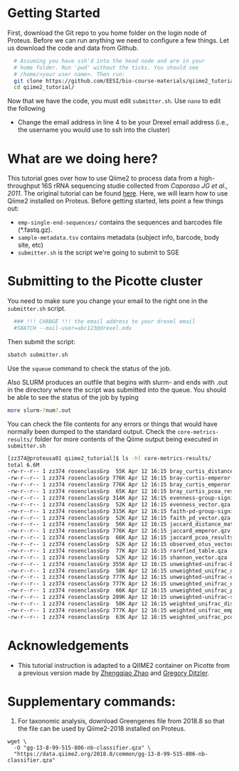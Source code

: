 # Getting Started

First, download the Git repo to you home folder on the login node of Proteus. Before we can run anything we need to configure a few things. Let us download the code and data from Github. 

```bash
  # Assuming you have ssh'd into the head node and are in your
  # home folder. Run 'pwd' without the ticks. You should see
  # /home/<your user name>. Then run:
  git clone https://github.com/EESI/bio-course-materials/qiime2_tutorial
  cd qiime2_tutorial/
```

Now that we have the code, you must edit `submitter.sh`. Use `nano` to edit the following

* Change the email address in line 4 to be your Drexel email address (i.e., the username you would use to ssh into the cluster)

# What are we doing here?

This tutorial goes over how to use Qiime2 to process data from a high-throughput 16S rRNA sequencing studie collected from *Caporaso JG et al., 2011*. The original tutorial can be found [here](https://docs.qiime2.org/2019.1/tutorials/moving-pictures/). Here, we will learn how to use Qiime2 installed on Proteus.  Before getting started, lets point a few things out: 

* `emp-single-end-sequences/` contains the sequences and barcodes file (*.fastq.gz).
* `sample-metadata.tsv` contains metadata (subject info, barcode, body site, etc)
* `submitter.sh` is the script we're going to submit to SGE

# Submitting to the Picotte cluster

You need to make sure you change your email to the right one in the `submitter.sh` script.

```bash 
  ### !!! CHANGE !!! the email address to your drexel email
  #SBATCH --mail-user=abc123@drexel.edu
```
Then submit the script:
```bash
sbatch submitter.sh
````


Use the `squeue` command to check the status of the job. 

Also SLURM produces an outfile that begins with slurm- and ends with .out in the directory where the script was submitted into the queue. You should be able to see the status of the job by typing

````bash
more slurm-?num?.out
````

You can check the file contents for any errors or things that would have normally been dumped to the standard output. Check the `core-metrics-results/` folder for more contents of the Qiime output being executed in `submitter.sh` 

```bash
[zz374@proteusa01 qiime2_tutorial]$ ls -hl core-metrics-results/
total 6.6M
-rw-r--r-- 1 zz374 rosenclassGrp  55K Apr 12 16:15 bray_curtis_distance_matrix.qza
-rw-r--r-- 1 zz374 rosenclassGrp 776K Apr 12 16:15 bray-curtis-emperor-DaysSinceExperimentStart.qzv
-rw-r--r-- 1 zz374 rosenclassGrp 776K Apr 12 16:15 bray_curtis_emperor.qzv
-rw-r--r-- 1 zz374 rosenclassGrp  65K Apr 12 16:15 bray_curtis_pcoa_results.qza
-rw-r--r-- 1 zz374 rosenclassGrp 314K Apr 12 16:15 evenness-group-significance.qzv
-rw-r--r-- 1 zz374 rosenclassGrp  52K Apr 12 16:15 evenness_vector.qza
-rw-r--r-- 1 zz374 rosenclassGrp 315K Apr 12 16:15 faith-pd-group-significance.qzv
-rw-r--r-- 1 zz374 rosenclassGrp  52K Apr 12 16:15 faith_pd_vector.qza
-rw-r--r-- 1 zz374 rosenclassGrp  56K Apr 12 16:15 jaccard_distance_matrix.qza
-rw-r--r-- 1 zz374 rosenclassGrp 776K Apr 12 16:15 jaccard_emperor.qzv
-rw-r--r-- 1 zz374 rosenclassGrp  66K Apr 12 16:15 jaccard_pcoa_results.qza
-rw-r--r-- 1 zz374 rosenclassGrp  52K Apr 12 16:15 observed_otus_vector.qza
-rw-r--r-- 1 zz374 rosenclassGrp  77K Apr 12 16:15 rarefied_table.qza
-rw-r--r-- 1 zz374 rosenclassGrp  52K Apr 12 16:15 shannon_vector.qza
-rw-r--r-- 1 zz374 rosenclassGrp 355K Apr 12 16:15 unweighted-unifrac-body-site-significance.qzv
-rw-r--r-- 1 zz374 rosenclassGrp  58K Apr 12 16:15 unweighted_unifrac_distance_matrix.qza
-rw-r--r-- 1 zz374 rosenclassGrp 777K Apr 12 16:15 unweighted-unifrac-emperor-DaysSinceExperimentStart.qzv
-rw-r--r-- 1 zz374 rosenclassGrp 777K Apr 12 16:15 unweighted_unifrac_emperor.qzv
-rw-r--r-- 1 zz374 rosenclassGrp  66K Apr 12 16:15 unweighted_unifrac_pcoa_results.qza
-rw-r--r-- 1 zz374 rosenclassGrp 289K Apr 12 16:15 unweighted-unifrac-subject-group-significance.qzv
-rw-r--r-- 1 zz374 rosenclassGrp  58K Apr 12 16:15 weighted_unifrac_distance_matrix.qza
-rw-r--r-- 1 zz374 rosenclassGrp 777K Apr 12 16:15 weighted_unifrac_emperor.qzv
-rw-r--r-- 1 zz374 rosenclassGrp  63K Apr 12 16:15 weighted_unifrac_pcoa_results.qza
```

# Acknowledgements

* This tutorial instruction is adapted to a QIIME2 container on Picotte from a previous version made by [Zhengqiao Zhao](https://github.com/z2e2/qiime2_tutorial) and [Gregory Ditzler](https://github.com/gditzler/bio-course-materials/tree/master/proteus-demo). 
 
# Supplementary commands:
1. For taxonomic analysis, download Greengenes file from 2018.8 so that the file can be used by Qiime2-2018 installed on Proteus.
```
wget \
  -O "gg-13-8-99-515-806-nb-classifier.qza" \
  "https://data.qiime2.org/2018.8/common/gg-13-8-99-515-806-nb-classifier.qza"
```
